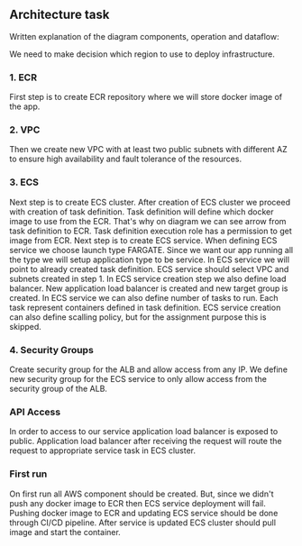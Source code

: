## Architecture task
Written explanation of the diagram components, operation and dataflow:

We need to make decision which region to use to deploy infrastructure.

### 1. ECR
First step is to create ECR repository where we will store docker image of the app.
### 2. VPC
Then we create new VPC with at least two public subnets with different AZ to ensure high availability and fault tolerance of the resources.
### 3. ECS
Next step is to create ECS cluster. After creation of ECS cluster we proceed with creation of task definition.
Task definition will define which docker image to use from the ECR. That's why on diagram we can see arrow from task definition to ECR. Task definition execution role has a permission to get image from ECR.
Next step is to create ECS service. When defining ECS service we choose launch type FARGATE.
Since we want our app running all the type we will setup application type to be service.
In ECS service we will point to already created task definition.
ECS service should select VPC and subnets created in step 1.
In ECS service creation step we also define load balancer. New application load balancer is created and new target group is created.
In ECS service we can also define number of tasks to run. Each task represent containers defined in task definition.
ECS service creation can also define scalling policy, but for the assignment purpose this is skipped.

### 4. Security Groups
Create security group for the ALB and allow access from any IP.
We define new security group for the ECS service to only allow access from the security group of the ALB. 

### API Access

In order to access to our service application load balancer is exposed to public. 
Application load balancer after receiving the request will route the request to appropriate service task in ECS cluster.


### First run

On first run all AWS component should be created. But, since we didn't push any docker image to ECR then ECS service deployment will fail.
Pushing docker image to ECR and updating ECS service should be done through CI/CD pipeline.
After service is updated ECS cluster should pull image and start the container.


